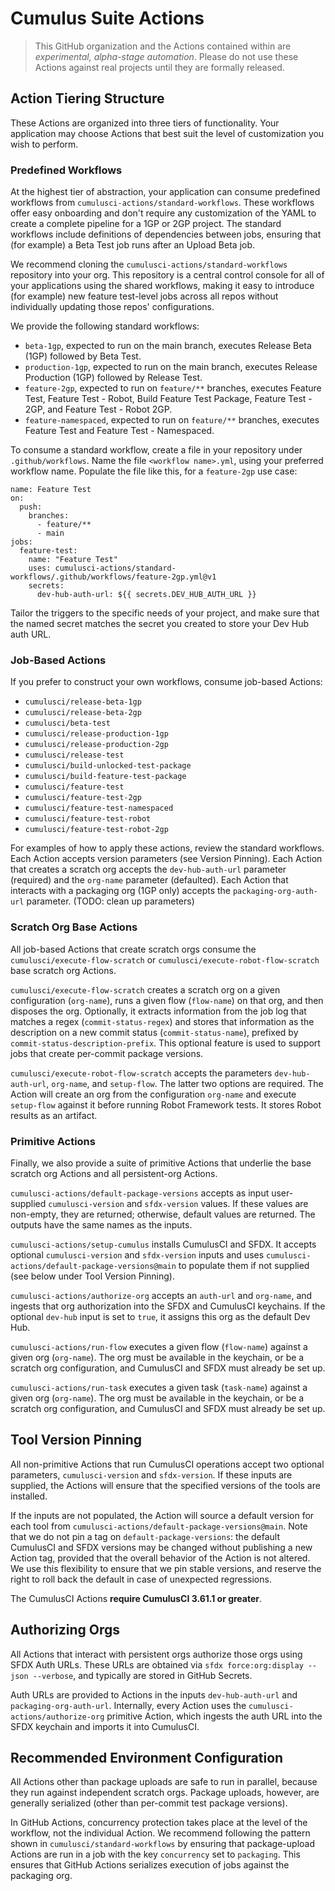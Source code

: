 # Cumulus Suite Actions

> This GitHub organization and the Actions contained within are _experimental, alpha-stage automation_. Please do not use these Actions against real projects until they are formally released.

## Action Tiering Structure

These Actions are organized into three tiers of functionality. Your application may choose Actions that best suit the level of customization you wish to perform.

### Predefined Workflows

At the highest tier of abstraction, your application can consume predefined workflows from `cumulusci-actions/standard-workflows`. These workflows offer easy onboarding and don't require any customization of the YAML to create a complete pipeline for a 1GP or 2GP project. The standard workflows include definitions of dependencies between jobs, ensuring that (for example) a Beta Test job runs after an Upload Beta job.

We recommend cloning the `cumulusci-actions/standard-workflows` repository into your org. This repository is a central control console for all of your applications using the shared workflows, making it easy to introduce (for example) new feature test-level jobs across all repos without individually updating those repos' configurations.

We provide the following standard workflows:

- `beta-1gp`, expected to run on the main branch, executes Release Beta (1GP) followed by Beta Test.
- `production-1gp`, expected to run on the main branch, executes Release Production (1GP) followed by Release Test.
- `feature-2gp`, expected to run on `feature/**` branches, executes Feature Test, Feature Test - Robot, Build Feature Test Package, Feature Test - 2GP, and Feature Test - Robot 2GP.
- `feature-namespaced`, expected to run on `feature/**` branches, executes Feature Test and Feature Test - Namespaced.

To consume a standard workflow, create a file in your repository under `.github/workflows`. Name the file `<workflow name>.yml`, using your preferred workflow name. Populate the file like this, for a `feature-2gp` use case:

```
name: Feature Test
on:
  push:
    branches:
      - feature/**
      - main
jobs:
  feature-test:
    name: "Feature Test"
    uses: cumulusci-actions/standard-workflows/.github/workflows/feature-2gp.yml@v1
    secrets:
      dev-hub-auth-url: ${{ secrets.DEV_HUB_AUTH_URL }}
```

Tailor the triggers to the specific needs of your project, and make sure that the named secret matches the secret you created to store your Dev Hub auth URL.

### Job-Based Actions

If you prefer to construct your own workflows, consume job-based Actions:

- `cumulusci/release-beta-1gp`
- `cumulusci/release-beta-2gp`
- `cumulusci/beta-test`
- `cumulusci/release-production-1gp`
- `cumulusci/release-production-2gp`
- `cumulusci/release-test`
- `cumulusci/build-unlocked-test-package`
- `cumulusci/build-feature-test-package`
- `cumulusci/feature-test`
- `cumulusci/feature-test-2gp`
- `cumulusci/feature-test-namespaced`
- `cumulusci/feature-test-robot`
- `cumulusci/feature-test-robot-2gp`

For examples of how to apply these actions, review the standard workflows. Each Action accepts version parameters (see Version Pinning). Each Action that creates a scratch org accepts the `dev-hub-auth-url` parameter (required) and the `org-name` parameter (defaulted). Each Action that interacts with a packaging org (1GP only) accepts the `packaging-org-auth-url` parameter. (TODO: clean up parameters)

### Scratch Org Base Actions

All job-based Actions that create scratch orgs consume the `cumulusci/execute-flow-scratch` or `cumulusci/execute-robot-flow-scratch` base scratch org Actions. 

`cumulusci/execute-flow-scratch` creates a scratch org on a given configuration (`org-name`), runs a given flow (`flow-name`) on that org, and then disposes the org. Optionally, it extracts information from the job log that matches a regex (`commit-status-regex`) and stores that information as the description on a new commit status (`commit-status-name`), prefixed by `commit-status-description-prefix`. This optional feature is used to support jobs that create per-commit package versions.

`cumulusci/execute-robot-flow-scratch` accepts the parameters `dev-hub-auth-url`, `org-name`, and `setup-flow`. The latter two options are required. The Action will create an org from the configuration `org-name` and execute `setup-flow` against it before running Robot Framework tests. It stores Robot results as an artifact.

### Primitive Actions

Finally, we also provide a suite of primitive Actions that underlie the base scratch org Actions and all persistent-org Actions.

`cumulusci-actions/default-package-versions` accepts as input user-supplied `cumulusci-version` and `sfdx-version` values. If these values are non-empty, they are returned; otherwise, default values are returned. The outputs have the same names as the inputs.

`cumulusci-actions/setup-cumulus` installs CumulusCI and SFDX. It accepts optional `cumulusci-version` and `sfdx-version` inputs and uses `cumulusci-actions/default-package-versions@main` to populate them if not supplied (see below under Tool Version Pinning).

`cumulusci-actions/authorize-org` accepts an `auth-url` and `org-name`, and ingests that org authorization into the SFDX and CumulusCI keychains. If the optional `dev-hub` input is set to `true`, it assigns this org as the default Dev Hub.

`cumulusci-actions/run-flow` executes a given flow (`flow-name`) against a given org (`org-name`). The org must be available in the keychain, or be a scratch org configuration, and CumulusCI and SFDX must already be set up.

`cumulusci-actions/run-task` executes a given task (`task-name`) against a given org (`org-name`). The org must be available in the keychain, or be a scratch org configuration, and CumulusCI and SFDX must already be set up.

## Tool Version Pinning

All non-primitive Actions that run CumulusCI operations accept two optional parameters, `cumulusci-version` and `sfdx-version`. If these inputs are supplied, the Actions will ensure that the specified versions of the tools are installed.

If the inputs are not populated, the Action will source a default version for each tool from `cumulusci-actions/default-package-versions@main`. Note that we do not pin a tag on `default-package-versions`: the default CumulusCI and SFDX versions may be changed without publishing a new Action tag, provided that the overall behavior of the Action is not altered. We use this flexibility to ensure that we pin stable versions, and reserve the right to roll back the default in case of unexpected regressions.

The CumulusCI Actions **require CumulusCI 3.61.1 or greater**.

## Authorizing Orgs

All Actions that interact with persistent orgs authorize those orgs using SFDX Auth URLs. These URLs are obtained via `sfdx force:org:display --json --verbose`, and typically are stored in GitHub Secrets.

Auth URLs are provided to Actions in the inputs `dev-hub-auth-url` and `packaging-org-auth-url`. Internally, every Action uses the `cumulusci-actions/authorize-org` primitive Action, which ingests the auth URL into the SFDX keychain and imports it into CumulusCI.

## Recommended Environment Configuration

All Actions other than package uploads are safe to run in parallel, because they run against independent scratch orgs. Package uploads, however, are generally serialized (other than per-commit test package versions). 

In GitHub Actions, concurrency protection takes place at the level of the workflow, not the individual Action. We recommend following the pattern shown in `cumulusci/standard-workflows` by ensuring that package-upload Actions are run in a job with the key `concurrency` set to `packaging`. This ensures that GitHub Actions serializes execution of jobs against the packaging org.
